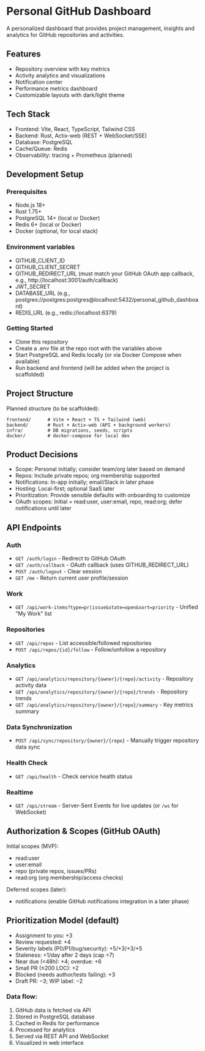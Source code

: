 # Personal GitHub Dashboard

A personalized dashboard that provides project management, insights and analytics for GitHub repositories and activities.

## Features

- Repository overview with key metrics
- Activity analytics and visualizations
- Notification center
- Performance metrics dashboard
- Customizable layouts with dark/light theme

## Tech Stack

- Frontend: Vite, React, TypeScript, Tailwind CSS
- Backend: Rust, Actix-web (REST + WebSocket/SSE)
- Database: PostgreSQL
- Cache/Queue: Redis
- Observability: tracing + Prometheus (planned)

## Development Setup

### Prerequisites

- Node.js 18+
- Rust 1.75+
- PostgreSQL 14+ (local or Docker)
- Redis 6+ (local or Docker)
- Docker (optional, for local stack)

### Environment variables

- GITHUB_CLIENT_ID
- GITHUB_CLIENT_SECRET
- GITHUB_REDIRECT_URL (must match your GitHub OAuth app callback, e.g., http://localhost:3001/auth/callback)
- JWT_SECRET
- DATABASE_URL (e.g., postgres://postgres:postgres@localhost:5432/personal_github_dashboard)
- REDIS_URL (e.g., redis://localhost:6379)

### Getting Started

- Clone this repository
- Create a .env file at the repo root with the variables above
- Start PostgreSQL and Redis locally (or via Docker Compose when available)
- Run backend and frontend (will be added when the project is scaffolded)

## Project Structure

Planned structure (to be scaffolded):

```text
frontend/      # Vite + React + TS + Tailwind (web)
backend/       # Rust + Actix-web (API + background workers)
infra/         # DB migrations, seeds, scripts
docker/        # docker-compose for local dev
```

## Product Decisions

- Scope: Personal initially; consider team/org later based on demand
- Repos: Include private repos; org membership supported
- Notifications: In-app initially; email/Slack in later phase
- Hosting: Local-first; optional SaaS later
- Prioritization: Provide sensible defaults with onboarding to customize
 - OAuth scopes: Initial = read:user, user:email, repo, read:org; defer notifications until later

## API Endpoints

### Auth

- `GET /auth/login` - Redirect to GitHub OAuth
- `GET /auth/callback` - OAuth callback (uses GITHUB_REDIRECT_URL)
- `POST /auth/logout` - Clear session
- `GET /me` - Return current user profile/session

### Work

- `GET /api/work-items?type=pr|issue&state=open&sort=priority` - Unified "My Work" list

### Repositories

- `GET /api/repos` - List accessible/followed repositories
- `POST /api/repos/{id}/follow` - Follow/unfollow a repository

### Analytics

- `GET /api/analytics/repository/{owner}/{repo}/activity` - Repository activity data
- `GET /api/analytics/repository/{owner}/{repo}/trends` - Repository trends
- `GET /api/analytics/repository/{owner}/{repo}/summary` - Key metrics summary

### Data Synchronization

- `POST /api/sync/repository/{owner}/{repo}` - Manually trigger repository data sync

### Health Check

- `GET /api/health` - Check service health status

### Realtime

- `GET /api/stream` - Server-Sent Events for live updates (or `/ws` for WebSocket)

## Authorization & Scopes (GitHub OAuth)

Initial scopes (MVP):

- read:user
- user:email
- repo (private repos, issues/PRs)
- read:org (org membership/access checks)

Deferred scopes (later):

- notifications (enable GitHub notifications integration in a later phase)

## Prioritization Model (default)

- Assignment to you: +3
- Review requested: +4
- Severity labels (P0/P1/bug/security): +5/+3/+3/+5
- Staleness: +1/day after 2 days (cap +7)
- Near due (<48h): +4; overdue: +6
- Small PR (≤200 LOC): +2
- Blocked (needs author/tests failing): +3
- Draft PR: −3; WIP label: −2

### Data flow:

1. GitHub data is fetched via API
2. Stored in PostgreSQL database
3. Cached in Redis for performance
4. Processed for analytics
5. Served via REST API and WebSocket
6. Visualized in web interface


